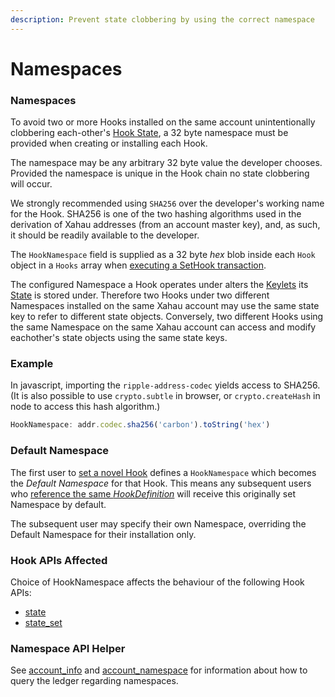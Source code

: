```yaml
---
description: Prevent state clobbering by using the correct namespace
---
```


# Namespaces

### Namespaces

To avoid two or more Hooks installed on the same account unintentionally clobbering each-other's [Hook State](state-management.md), a 32 byte namespace must be provided when creating or installing each Hook.

The namespace may be any arbitrary 32 byte value the developer chooses. Provided the namespace is unique in the Hook chain no state clobbering will occur.

We strongly recommended using `SHA256` over the developer's working name for the Hook. SHA256 is one of the two hashing algorithms used in the derivation of Xahau addresses (from an account master key), and, as such, it should be readily available to the developer.

The `HookNamespace` field is supplied as a 32 byte _hex_ blob inside each `Hook` object in a `Hooks` array when [executing a SetHook transaction](sethook-transaction.md).

The configured Namespace a Hook operates under alters the [Keylets](slots-and-keylets.md) its [State](state-management.md) is stored under. Therefore two Hooks under two different Namespaces installed on the same Xahau account may use the same state key to refer to different state objects. Conversely, two different Hooks using the same Namespace on the same Xahau account can access and modify eachother's state objects using the same state keys.

### Example

In javascript, importing the `ripple-address-codec` yields access to SHA256.\
(It is also possible to use `crypto.subtle` in browser, or `crypto.createHash` in node to access this hash algorithm.)

```js
HookNamespace: addr.codec.sha256('carbon').toString('hex')
```

### Default Namespace

The first user to [set a novel Hook](sethook-transaction.md) defines a `HookNamespace` which becomes the _Default Namespace_ for that Hook. This means any subsequent users who [reference the same _HookDefinition_](reference-counted-hook-definitions.md) will receive this originally set Namespace by default.

The subsequent user may specify their own Namespace, overriding the Default Namespace for their installation only.

### Hook APIs Affected

Choice of HookNamespace affects the behaviour of the following Hook APIs:

* [state](../technical/hooks-functions/state/)
* [state\_set](../technical/hooks-functions/state/state_set.md)

### Namespace API Helper

See [account\_info](../technical/hooks-functions/websocket-apis/account_info.md) and [account\_namespace](../technical/hooks-functions/websocket-apis/account_namespace.md) for information about how to query the ledger regarding namespaces.
